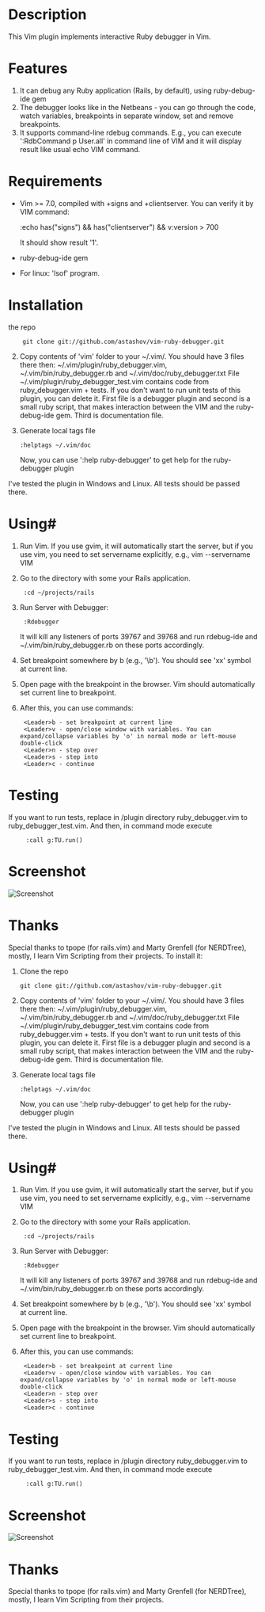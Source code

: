 # Description #

This Vim plugin implements interactive Ruby debugger in Vim.


# Features #

1. It can debug any Ruby application (Rails, by default), using ruby-debug-ide gem
2. The debugger looks like in the Netbeans - you can go through the code, watch variables, breakpoints in separate window, set and remove breakpoints.
3. It supports command-line rdebug commands. E.g., you can execute ':RdbCommand p User.all' in command line of VIM and it will display result like usual echo VIM command.


# Requirements #

* Vim >= 7.0, compiled with +signs and +clientserver. You can verify it by VIM command: 

    :echo has("signs") && has("clientserver") && v:version > 700

   It should show result '1'.

* ruby-debug-ide gem
* For linux: 'lsof' program.


# Installation #
the repo

        git clone git://github.com/astashov/vim-ruby-debugger.git

2.  Copy contents of 'vim' folder to your ~/.vim/. You should have 3 files there then: ~/.vim/plugin/ruby_debugger.vim, ~/.vim/bin/ruby_debugger.rb and ~/.vim/doc/ruby_debugger.txt
    File ~/.vim/plugin/ruby_debugger_test.vim contains code from ruby_debugger.vim + tests.
    If you don't want to run unit tests of this plugin, you can delete it.
    First file is a debugger plugin and second is a small ruby script, that makes interaction between the VIM and the ruby-debug-ide gem. Third is documentation file.

3.  Generate local tags file
	
        :helptags ~/.vim/doc

    Now, you can use ':help ruby-debugger' to get help for the ruby-debugger plugin

I've tested the plugin in Windows and Linux. All tests should be passed there.


# Using#

1.  Run Vim. If you use gvim, it will automatically start the server, but if you use vim, you need to set
    servername explicitly, e.g., vim --servername VIM

2.  Go to the directory with some your Rails application.
         
         :cd ~/projects/rails

3.  Run Server with Debugger:
   
         :Rdebugger

    It will kill any listeners of ports 39767 and 39768 and run rdebug-ide and ~/.vim/bin/ruby_debugger.rb on these ports accordingly.

3.  Set breakpoint somewhere by <Leader>b (e.g., '\b'). You should see 'xx' symbol at current line.

4.  Open page with the breakpoint in the browser. Vim should automatically set current line to breakpoint.

5.  After this, you can use commands:

         <Leader>b - set breakpoint at current line
         <Leader>v - open/close window with variables. You can expand/collapse variables by 'o' in normal mode or left-mouse double-click
         <Leader>n - step over
         <Leader>s - step into
         <Leader>c - continue


# Testing #

If you want to run tests, replace in /plugin directory ruby_debugger.vim to ruby_debugger_test.vim.
And then, in command mode execute
  
         :call g:TU.run()


# Screenshot #

![Screenshot](http://astashov.net/vim_rub_debugger.png)



# Thanks #

Special thanks to tpope (for rails.vim) and Marty Grenfell (for NERDTree), mostly, I learn Vim Scripting from their projects.
To install it:

1.  Clone the repo

        git clone git://github.com/astashov/vim-ruby-debugger.git

2.  Copy contents of 'vim' folder to your ~/.vim/. You should have 3 files there then: ~/.vim/plugin/ruby_debugger.vim, ~/.vim/bin/ruby_debugger.rb and ~/.vim/doc/ruby_debugger.txt
    File ~/.vim/plugin/ruby_debugger_test.vim contains code from ruby_debugger.vim + tests.
    If you don't want to run unit tests of this plugin, you can delete it.
    First file is a debugger plugin and second is a small ruby script, that makes interaction between the VIM and the ruby-debug-ide gem. Third is documentation file.

3.  Generate local tags file
	
        :helptags ~/.vim/doc

    Now, you can use ':help ruby-debugger' to get help for the ruby-debugger plugin

I've tested the plugin in Windows and Linux. All tests should be passed there.


# Using#

1.  Run Vim. If you use gvim, it will automatically start the server, but if you use vim, you need to set
    servername explicitly, e.g., vim --servername VIM

2.  Go to the directory with some your Rails application.
         
         :cd ~/projects/rails

3.  Run Server with Debugger:
   
         :Rdebugger

    It will kill any listeners of ports 39767 and 39768 and run rdebug-ide and ~/.vim/bin/ruby_debugger.rb on these ports accordingly.

3.  Set breakpoint somewhere by <Leader>b (e.g., '\b'). You should see 'xx' symbol at current line.

4.  Open page with the breakpoint in the browser. Vim should automatically set current line to breakpoint.

5.  After this, you can use commands:

         <Leader>b - set breakpoint at current line
         <Leader>v - open/close window with variables. You can expand/collapse variables by 'o' in normal mode or left-mouse double-click
         <Leader>n - step over
         <Leader>s - step into
         <Leader>c - continue


# Testing #

If you want to run tests, replace in /plugin directory ruby_debugger.vim to ruby_debugger_test.vim.
And then, in command mode execute
  
         :call g:TU.run()


# Screenshot #

![Screenshot](http://astashov.net/vim_ruby_debugger.png)



# Thanks #

Special thanks to tpope (for rails.vim) and Marty Grenfell (for NERDTree), mostly, I learn Vim Scripting from their projects.
